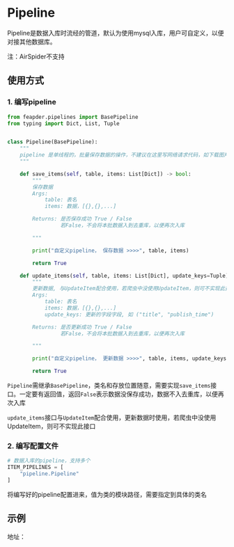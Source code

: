 # Pipeline

Pipeline是数据入库时流经的管道，默认为使用mysql入库，用户可自定义，以便对接其他数据库。

注：AirSpider不支持

## 使用方式

### 1. 编写pipeline

```python
from feapder.pipelines import BasePipeline
from typing import Dict, List, Tuple


class Pipeline(BasePipeline):
    """
    pipeline 是单线程的，批量保存数据的操作，不建议在这里写网络请求代码，如下载图片等
    """

    def save_items(self, table, items: List[Dict]) -> bool:
        """
        保存数据
        Args:
            table: 表名
            items: 数据，[{},{},...]

        Returns: 是否保存成功 True / False
                 若False，不会将本批数据入到去重库，以便再次入库

        """

        print("自定义pipeline， 保存数据 >>>>", table, items)

        return True

    def update_items(self, table, items: List[Dict], update_keys=Tuple) -> bool:
        """
        更新数据, 与UpdateItem配合使用，若爬虫中没使用UpdateItem，则可不实现此接口
        Args:
            table: 表名
            items: 数据，[{},{},...]
            update_keys: 更新的字段字段, 如 ("title", "publish_time")

        Returns: 是否更新成功 True / False
                 若False，不会将本批数据入到去重库，以便再次入库

        """

        print("自定义pipeline， 更新数据 >>>>", table, items, update_keys)

        return True
```

`Pipeline`需继承`BasePipeline`，类名和存放位置随意，需要实现`save_items`接口。一定要有返回值，返回`False`表示数据没保存成功，数据不入去重库，以便再次入库

`update_items`接口与`UpdateItem`配合使用，更新数据时使用，若爬虫中没使用UpdateItem，则可不实现此接口

### 2. 编写配置文件

```python
# 数据入库的pipeline，支持多个
ITEM_PIPELINES = [
    "pipeline.Pipeline"
]
``` 

将编写好的pipeline配置进来，值为类的模块路径，需要指定到具体的类名

## 示例

地址：